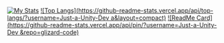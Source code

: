 [![My Stats](https://github-readme-stats.vercel.app/api?username=Just-a-Unity-Dev&show_icons=true&theme=radical
)](https://github.com/anuraghazra/github-readme-stats)
[![Top Langs](https://github-readme-stats.vercel.app/api/top-langs/?username=Just-a-Unity-Dev
a&layout=compact)](https://github.com/anuraghazra/github-readme-stats)
[![ReadMe Card](https://github-readme-stats.vercel.app/api/pin/?username=Just-a-Unity-Dev
&repo=glizard-code)](https://github.com/Just-a-Unity-Dev/glizard-code/)
